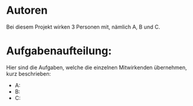 ﻿# Autoren

Bei diesem Projekt wirken 3 Personen mit, nämlich A, B und C.

# Aufgabenaufteilung:

Hier sind die Aufgaben, welche die einzelnen Mitwirkenden übernehmen, kurz beschrieben:

- A:
- B:
- C:
